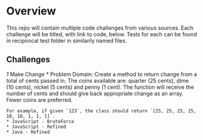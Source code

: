 # Overview
This repo will contain multiple code challenges from various sources.
Each challenge will be titled, with link to code, below. Tests for each can be found in recipirocal test folder in similarily named files.

## Challenges
*1* Make Change
    * Problem Domain: Create a method to return change from a total of cents passed in. The coins available are: quarter (25 cents), dime (10 cents), nickel (5 cents) and penny (1 cent). The function will receive the number of cents and should give back appropriate change as an array. Fewer coins are preferred.

    For example, if given `123`, the class should return `[25, 25, 25, 25, 10, 10, 1, 1, 1]`.
    * JavaScript - BruteForce
    * JavaScript - Refined
    * Java - Refined


